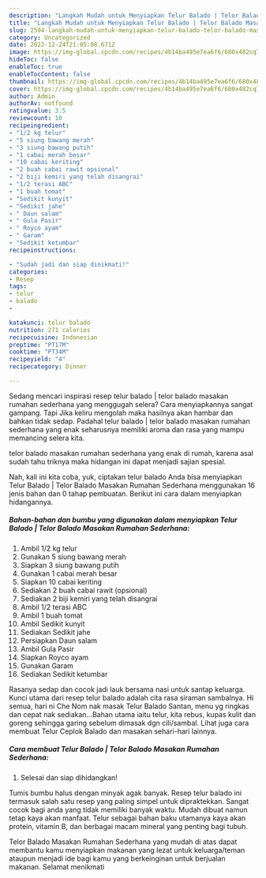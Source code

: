 ```yaml
---
description: "Langkah Mudah untuk Menyiapkan Telur Balado | Telor Balado Masakan Rumahan Sederhana yang Menggugah Selera, Buat Buka Puasa Lezat Sekali"
title: "Langkah Mudah untuk Menyiapkan Telur Balado | Telor Balado Masakan Rumahan Sederhana yang Menggugah Selera, Buat Buka Puasa Lezat Sekali"
slug: 2594-langkah-mudah-untuk-menyiapkan-telur-balado-telor-balado-masakan-rumahan-sederhana-yang-menggugah-selera-buat-buka-puasa-lezat-sekali
category: Uncategorized
date: 2022-12-24T21:05:08.671Z
image: https://img-global.cpcdn.com/recipes/4b14ba495e7ea6f6/680x482cq70/telur-balado-telor-balado-masakan-rumahan-sederhana-foto-resep-utama.jpg
hideToc: false
enableToc: true
enableTocContent: false
thumbnail: https://img-global.cpcdn.com/recipes/4b14ba495e7ea6f6/680x482cq70/telur-balado-telor-balado-masakan-rumahan-sederhana-foto-resep-utama.jpg
cover: https://img-global.cpcdn.com/recipes/4b14ba495e7ea6f6/680x482cq70/telur-balado-telor-balado-masakan-rumahan-sederhana-foto-resep-utama.jpg
author: Admin
authorAv: notfound
ratingvalue: 3.5
reviewcount: 10
recipeingredient:
- "1/2 kg telur"
- "5 siung bawang merah"
- "3 siung bawang putih"
- "1 cabai merah besar"
- "10 cabai keriting"
- "2 buah cabai rawit opsional"
- "2 biji kemiri yang telah disangrai"
- "1/2 terasi ABC"
- "1 buah tomat"
- "Sedikit kunyit"
- "Sedikit jahe"
- " Daun salam"
- " Gula Pasir"
- " Royco ayam"
- " Garam"
- "Sedikit ketumbar"
recipeinstructions:

- "Sudah jadi dan siap dinikmati!"
categories:
- Resep
tags:
- telur
- balado
- 

katakunci: telur balado  
nutrition: 271 calories
recipecuisine: Indonesian
preptime: "PT17M"
cooktime: "PT34M"
recipeyield: "4"
recipecategory: Dinner

---
```



Sedang mencari inspirasi resep telur balado | telor balado masakan rumahan sederhana yang menggugah selera? Cara menyiapkannya sangat gampang. Tapi Jika keliru mengolah maka hasilnya akan hambar dan bahkan tidak sedap. Padahal telur balado | telor balado masakan rumahan sederhana yang enak seharusnya memiliki aroma dan rasa yang mampu memancing selera kita.

 telor balado masakan rumahan sederhana yang enak di rumah, karena asal sudah tahu triknya maka hidangan ini dapat menjadi sajian spesial.


Nah, kali ini kita coba, yuk, ciptakan telur balado  Anda bisa menyiapkan Telur Balado | Telor Balado Masakan Rumahan Sederhana menggunakan 16 jenis bahan dan 0 tahap pembuatan. Berikut ini cara dalam menyiapkan hidangannya.

<!--inarticleads1-->

##### Bahan-bahan dan bumbu yang digunakan dalam menyiapkan Telur Balado | Telor Balado Masakan Rumahan Sederhana:

1. Ambil 1/2 kg telur
1. Gunakan 5 siung bawang merah
1. Siapkan 3 siung bawang putih
1. Gunakan 1 cabai merah besar
1. Siapkan 10 cabai keriting
1. Sediakan 2 buah cabai rawit (opsional)
1. Sediakan 2 biji kemiri yang telah disangrai
1. Ambil 1/2 terasi ABC
1. Ambil 1 buah tomat
1. Ambil Sedikit kunyit
1. Sediakan Sedikit jahe
1. Persiapkan  Daun salam
1. Ambil  Gula Pasir
1. Siapkan  Royco ayam
1. Gunakan  Garam
1. Sediakan Sedikit ketumbar


Rasanya sedap dan cocok jadi lauk bersama nasi untuk santap keluarga. Kunci utama dari resep telur balado adalah cita rasa siraman sambalnya. Hi semua, hari ni Che Nom nak masak Telur Balado Santan, menu yg ringkas dan cepat nak sediakan…Bahan utama iaitu telur, kita rebus, kupas kulit dan goreng sehingga garing sebelum dimasak dgn cili/sambal. Lihat juga cara membuat Telur Ceplok Balado dan masakan sehari-hari lainnya. 

<!--inarticleads2-->

##### Cara membuat Telur Balado | Telor Balado Masakan Rumahan Sederhana:


1. Selesai dan siap dihidangkan!

Tumis bumbu halus dengan minyak agak banyak. Resep telur balado ini termasuk salah satu resep yang paling simpel untuk dipraktekkan. Sangat cocok bagi anda yang tidak memiliki banyak waktu. Mudah dibuat namun tetap kaya akan manfaat. Telur sebagai bahan baku utamanya kaya akan protein, vitamin B, dan berbagai macam mineral yang penting bagi tubuh. 

 Telor Balado Masakan Rumahan Sederhana yang mudah di atas dapat membantu kamu menyiapkan makanan yang lezat untuk keluarga/teman ataupun menjadi ide bagi kamu yang berkeinginan untuk berjualan makanan. Selamat menikmati
